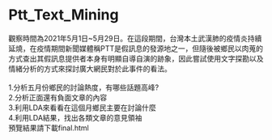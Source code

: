 # Ptt_Text_Mining
觀察時間為2021年5月1日~5月29日。在這段期間，台灣本土武漢肺的疫情炎持續延燒，在疫情期間新聞媒體稱PTT是假訊息的發源地之一，但隨後被鄉民以肉蒐的方式查出其假訊息提供者本身有明顯自導自演的跡象，因此嘗試使用文字探勘以及情緒分析的方式來探討廣大網民對於此事件的看法。<br>
<br>
1.分析五月份鄉民的討論熱度，有哪些話題高峰?<br>
2.分析正面還有負面文章的內容<br>
3.利用LDA來看看在這個月鄉民主要在討論什麼<br>
4.利用LDA結果，找出各類文章的意見領袖<br>
預覽結果請下載final.html

